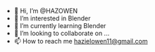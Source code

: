 - 👋 Hi, I’m @HAZOWEN
- 👀 I’m interested in Blender
- 🌱 I’m currently learning Blender
- 💞️ I’m looking to collaborate on ...
- 📫 How to reach me hazielowen11@gmail.com

<!---
HAZOWEN/HAZOWEN is a ✨ special ✨ repository because its `README.md` (this file) appears on your GitHub profile.
You can click the Preview link to take a look at your changes.
--->
